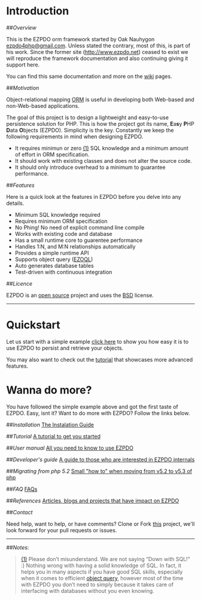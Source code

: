 Introduction
============


##*Overview*

This is the EZPDO orm framework started by Oak Nauhygon <ezpdo4php@gmail.com>. Unless stated the contrary, most of this, is part of his work. Since the former site (<http://www.ezpdo.net>) ceased to exist we will reproduce the framework documentation and also continuing giving it support here.

You can find this same documentation and more on the [wiki][] pages.


##*Motivation*

Object-relational mapping [ORM][] is useful in developing both Web-based and non-Web-based applications.

The goal of this project is to design a lightweight and easy-to-use persistence solution for PHP. This is how the project got its name, **E**a**s**y **P**HP **D**ata **O**bjects (EZPDO). Simplicity is the key. Constantly we keep the following requirements in mind when designing EZPDO.

* It requires minimun or zero <a name="fn1" href="#fnt1">(1)</a> SQL knowledge and a minimum amount of effort in ORM specification.
* It should work with existing classes and does not alter the source code.
* It should only introduce overhead to a minimum to guarantee performance.


##*Features*

Here is a quick look at the features in EZPDO before you delve into any details. 

- Minimum SQL knowledge required
- Requires minimum ORM specification
- No Phing! No need of explicit command line compile
- Works with existing code and database
- Has a small runtime core to guarentee performance
- Handles 1:N, and M:N relationships automatically
- Provides a simple runtime API
- Supports object query ([EZOQL][ezoql])
- Auto generates database tables
- Test-driven with continuous integration

##*Licence*

EZPDO is an [open source][os] project and uses the [BSD][] license.

----

Quickstart
==========

Let us start with a simple example [click here][quick] to show you how easy it is to use EZPDO to persist and retrieve your objects.

You may also want to check out the [tutorial][tut] that showcases more advanced features.

Wanna do more?
==============

You have followed the simple example above and got the first taste of EZPDO. Easy, isnt it? Want to do more with EZPDO? Follow the links below.

##*Installation*
[The Instalation Guide][install]

##*Tutorial*
[A tutorial to get you started][tut]

##*User manual*
[All you need to know to use EZPDO][manual]

##*Developer's guide*
[A guide to those who are interested in EZPDO internals][dev]

##*Migrating from php 5.2*
[Small "how to" when moving from v5.2 to v5.3 of php][migrate]

##*FAQ*
[FAQs][faq]

##*References*
[Articles, blogs and projects that have impact on EZPDO][ref]

##*Contact*

Need help, want to help, or have comments? Clone or Fork [this][project] project, we'll look forward for your pull requests or issues. 

----

##*Notes*:

><a name="fnt1" href="#fn1">(1)</a> Please don’t misunderstand. We are not saying “Down with SQL!” :) Nothing wrong with having a solid knowledge of SQL. In fact, it helps you in many aspects if you have good SQL skills, especially when it comes to efficient [object query][ezoql], however most of the time with EZPDO you don’t need to simply because it takes care of interfacing with databases without you even knowing.


[ORM]: http://www.service-architecture.com/object-relational-mapping/ "Object Relational Mapping"
[ezoql]: wiki/EZOQL "EZPDO Object Query Language"
[os]: http://opensource.org/index.php
[BSD]: wiki/BSD "BSD License"
[quick]: wiki/Quickstart "Quickstart Example"
[tut]: wiki/Tutorial "Advanced Example"
[install]: wiki/Installation "Installation Guide"
[manual]: wiki/UserManual "User Manual"
[dev]: wiki/Developers "For those who wants to contribute"
[faq]: wiki/Faqs "Frequently Asked Questions"
[ref]: wiki/References
[project]: https://github.com/davidmpaz/ezpdo
[wiki]: https://github.com/davidmpaz/ezpdo/wiki
[migrate]: wiki/Ezpdo-conservative-migration-from-php-5.2-to-php-5.3

